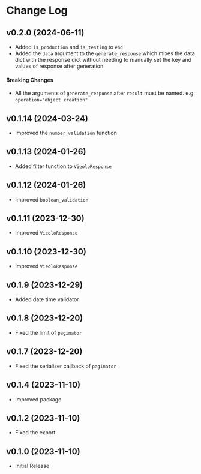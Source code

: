 # Change Log

## v0.2.0 (2024-06-11)
- Added `is_production` and `is_testing` to `end`
- Added the `data` argument to the `generate_response` which mixes the data dict with the response dict without needing to manually set the key and values of response after generation

#### Breaking Changes
- All the arguments of `generate_response` after `result` must be named. e.g. `operation="object creation"`

## v0.1.14 (2024-03-24)
- Improved the `number_validation` function

## v0.1.13 (2024-01-26)
- Added filter function to `VieoloResponse`

## v0.1.12 (2024-01-26)
- Improved `boolean_validation`

## v0.1.11 (2023-12-30)
- Improved `VieoloResponse`

## v0.1.10 (2023-12-30)
- Improved `VieoloResponse`

## v0.1.9 (2023-12-29)
- Added date time validator

## v0.1.8 (2023-12-20)
- Fixed the limit of `paginator`

## v0.1.7 (2023-12-20)
- Fixed the serializer callback of `paginator`

## v0.1.4 (2023-11-10)
- Improved package

## v0.1.2 (2023-11-10)
- Fixed the export

## v0.1.0 (2023-11-10)
- Initial Release
